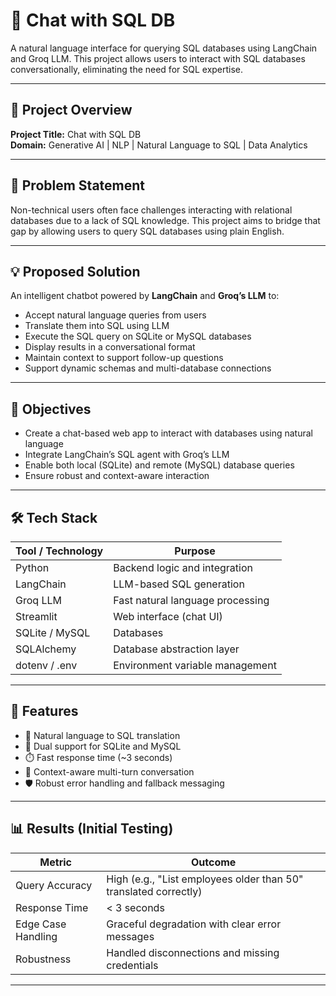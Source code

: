 # 💬 Chat with SQL DB

A natural language interface for querying SQL databases using LangChain and Groq LLM. This project allows users to interact with SQL databases conversationally, eliminating the need for SQL expertise.

---

## 📌 Project Overview

**Project Title:** Chat with SQL DB  
**Domain:** Generative AI | NLP | Natural Language to SQL | Data Analytics  

---

## 🧠 Problem Statement

Non-technical users often face challenges interacting with relational databases due to a lack of SQL knowledge. This project aims to bridge that gap by allowing users to query SQL databases using plain English.

---

## 💡 Proposed Solution

An intelligent chatbot powered by **LangChain** and **Groq’s LLM** to:
- Accept natural language queries from users
- Translate them into SQL using LLM
- Execute the SQL query on SQLite or MySQL databases
- Display results in a conversational format
- Maintain context to support follow-up questions
- Support dynamic schemas and multi-database connections

---

## 🎯 Objectives

- Create a chat-based web app to interact with databases using natural language
- Integrate LangChain’s SQL agent with Groq’s LLM
- Enable both local (SQLite) and remote (MySQL) database queries
- Ensure robust and context-aware interaction

---

## 🛠️ Tech Stack

| Tool / Technology | Purpose |
|-------------------|---------|
| Python            | Backend logic and integration |
| LangChain         | LLM-based SQL generation |
| Groq LLM          | Fast natural language processing |
| Streamlit         | Web interface (chat UI) |
| SQLite / MySQL    | Databases |
| SQLAlchemy        | Database abstraction layer |
| dotenv / .env     | Environment variable management |

---

## 🚀 Features

- 🧠 Natural language to SQL translation
- 🔁 Dual support for SQLite and MySQL
- ⏱️ Fast response time (~3 seconds)
- 🧩 Context-aware multi-turn conversation
- 🛡️ Robust error handling and fallback messaging

---

## 📊 Results (Initial Testing)

| Metric              | Outcome |
|---------------------|---------|
| Query Accuracy      | High (e.g., "List employees older than 50" translated correctly) |
| Response Time       | < 3 seconds |
| Edge Case Handling  | Graceful degradation with clear error messages |
| Robustness          | Handled disconnections and missing credentials |

---


